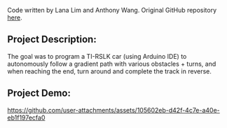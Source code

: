 Code written by Lana Lim and Anthony Wang. Original GitHub repository [here](https://github.com/xTonyxD/ECE3-project). 

## Project Description:

The goal was to program a TI-RSLK car (using Arduino IDE) to autonomously follow a gradient path with various obstacles + turns, and when reaching the end, turn around and complete the track in reverse.

## Project Demo: 

https://github.com/user-attachments/assets/105602eb-d42f-4c7e-a40e-eb1f197ecfa0

